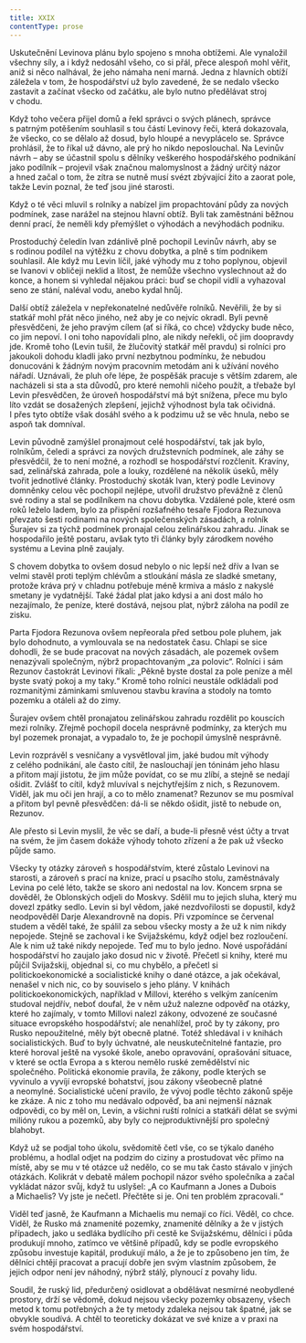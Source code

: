 ```yaml
---
title: XXIX
contentType: prose
---
```


<section>

Uskutečnění Levinova plánu bylo spojeno s mnoha obtížemi. Ale vynaložil všechny síly, a i když nedosáhl všeho, co si přál, přece alespoň mohl věřit, aniž si něco nalhával, že jeho námaha není marná. Jedna z hlavních obtíží záležela v tom, že hospodářství už bylo zavedené, že se nedalo všecko zastavit a začínat všecko od začátku, ale bylo nutno předělávat stroj v chodu.

Když toho večera přijel domů a řekl správci o svých plánech, správce s patrným potěšením souhlasil s tou částí Levinovy řeči, která dokazovala, že všecko, co se dělalo až dosud, bylo hloupé a nevyplácelo se. Správce prohlásil, že to říkal už dávno, ale prý ho nikdo neposlouchal. Na Levinův návrh – aby se účastnil spolu s dělníky veškerého hospodářského podnikání jako podílník – projevil však značnou malomyslnost a žádný určitý názor a hned začal o tom, že zítra se nutně musí svézt zbývající žito a zaorat pole, takže Levin poznal, že teď jsou jiné starosti.

Když o té věci mluvil s rolníky a nabízel jim propachtování půdy za nových podmínek, zase narážel na stejnou hlavní obtíž. Byli tak zaměstnáni běžnou denní prací, že neměli kdy přemýšlet o výhodách a nevýhodách podniku.

Prostoduchý čeledín Ivan zdánlivě plně pochopil Levinův návrh, aby se s rodinou podílel na výtěžku z chovu dobytka, a plně s tím podnikem souhlasil. Ale když mu Levin líčil, jaké výhody mu z toho poplynou, objevil se Ivanovi v obličeji neklid a lítost, že nemůže všechno vyslechnout až do konce, a honem si vyhledal nějakou práci: buď se chopil vidlí a vyhazoval seno ze stání, naléval vodu, anebo kydal hnůj.

Další obtíž záležela v nepřekonatelné nedůvěře rolníků. Nevěřili, že by si statkář mohl přát něco jiného, než aby je co nejvíc okradl. Byli pevně přesvědčeni, že jeho pravým cílem (ať si říká, co chce) vždycky bude něco, co jim nepoví. I oni toho napovídali plno, ale nikdy neřekli, oč jim doopravdy jde. Kromě toho (Levin tušil, že žlučovitý statkář měl pravdu) si rolníci pro jakoukoli dohodu kladli jako první nezbytnou podmínku, že nebudou donucováni k žádným novým pracovním metodám ani k užívání nového nářadí. Uznávali, že pluh oře lépe, že pospěšák pracuje s větším zdarem, ale nacházeli si sta a sta důvodů, pro které nemohli ničeho použít, a třebaže byl Levin přesvědčen, že úroveň hospodářství má být snížena, přece mu bylo líto vzdát se dosažených zlepšení, jejichž výhodnost byla tak očividná. I přes tyto obtíže však dosáhl svého a k podzimu už se věc hnula, nebo se aspoň tak domníval.

Levin původně zamýšlel pronajmout celé hospodářství, tak jak bylo, rolníkům, čeledi a správci za nových družstevních podmínek, ale záhy se přesvědčil, že to není možné, a rozhodl se hospodářství rozčlenit. Kravíny, sad, zelinářská zahrada, pole a louky, rozdělené na několik úseků, měly tvořit jednotlivé články. Prostoduchý skoták Ivan, který podle Levinovy domněnky celou věc pochopil nejlépe, utvořil družstvo převážně z členů své rodiny a stal se podílníkem na chovu dobytka. Vzdálené pole, které osm roků leželo ladem, bylo za přispění rozšafného tesaře Fjodora Rezunova převzato šesti rodinami na nových společenských zásadách, a rolník Šurajev si za týchž podmínek pronajal celou zelinářskou zahradu. Jinak se hospodařilo ještě postaru, avšak tyto tři články byly zárodkem nového systému a Levina plně zaujaly.

S chovem dobytka to ovšem dosud nebylo o nic lepší než dřív a Ivan se velmi stavěl proti teplým chlévům a stloukání másla ze sladké smetany, protože kráva prý v chladnu potřebuje méně krmiva a máslo z nakyslé smetany je vydatnější. Také žádal plat jako kdysi a ani dost málo ho nezajímalo, že peníze, které dostává, nejsou plat, nýbrž záloha na podíl ze zisku.

Parta Fjodora Rezunova ovšem nepřeorala před setbou pole pluhem, jak bylo dohodnuto, a vymlouvala se na nedostatek času. Chlapi se sice dohodli, že se bude pracovat na nových zásadách, ale pozemek ovšem nenazývali společným, nýbrž propachtovaným „za polovic“. Rolníci i sám Rezunov častokrát Levinovi říkali: „Pěkně byste dostal za pole peníze a měl byste svatý pokoj a my taky.“ Kromě toho rolníci neustále odkládali pod rozmanitými záminkami smluvenou stavbu kravína a stodoly na tomto pozemku a otáleli až do zimy.

Šurajev ovšem chtěl pronajatou zelinářskou zahradu rozdělit po kouscích mezi rolníky. Zřejmě pochopil docela nesprávně podmínky, za kterých mu byl pozemek pronajat, a vypadalo to, že je pochopil úmyslně nesprávně.

Levin rozprávěl s vesničany a vysvětloval jim, jaké budou mít výhody z celého podnikání, ale často cítil, že naslouchají jen tóninám jeho hlasu a přitom mají jistotu, že jim může povídat, co se mu zlíbí, a stejně se nedají ošidit. Zvlášť to cítil, když mluvíval s nejchytřejším z nich, s Rezunovem. Viděl, jak mu oči jen hrají, a co to mělo znamenat? Rezunov se mu posmíval a přitom byl pevně přesvědčen: dá-li se někdo ošidit, jistě to nebude on, Rezunov.

Ale přesto si Levin myslil, že věc se daří, a bude-li přesně vést účty a trvat na svém, že jim časem dokáže výhody tohoto zřízení a že pak už všecko půjde samo.

Všecky ty otázky zároveň s hospodářstvím, které zůstalo Levinovi na starosti, a zároveň s prací na knize, prací u psacího stolu, zaměstnávaly Levina po celé léto, takže se skoro ani nedostal na lov. Koncem srpna se dověděl, že Oblonských odjeli do Moskvy. Sdělil mu to jejich sluha, který mu dovezl zpátky sedlo. Levin si byl vědom, jaké nezdvořilosti se dopustil, když neodpověděl Darje Alexandrovně na dopis. Při vzpomínce se červenal studem a věděl také, že spálil za sebou všecky mosty a že už k nim nikdy nepojede. Stejně se zachoval i ke Svijažskému, když odjel bez rozloučení. Ale k nim už také nikdy nepojede. Teď mu to bylo jedno. Nové uspořádání hospodářství ho zaujalo jako dosud nic v životě. Přečetl si knihy, které mu půjčil Svijažskij, objednal si, co mu chybělo, a přečetl si politickoekonomické a socialistické knihy o dané otázce, a jak očekával, nenašel v nich nic, co by souviselo s jeho plány. V knihách politickoekonomických, například v Millovi, kterého s velkým zanícením studoval nejdřív, neboť doufal, že v něm užuž nalezne odpověď na otázky, které ho zajímaly, v tomto Millovi nalezl zákony, odvozené ze současné situace evropského hospodářství; ale nenahlížel, proč by ty zákony, pro Rusko nepoužitelné, měly být obecně platné. Totéž shledával i v knihách socialistických. Buď to byly úchvatné, ale neuskutečnitelné fantazie, pro které horoval ještě na vysoké škole, anebo opravování, oprašování situace, v které se octla Evropa a s kterou nemělo ruské zemědělství nic společného. Politická ekonomie pravila, že zákony, podle kterých se vyvinulo a vyvíjí evropské bohatství, jsou zákony všeobecně platné a neomylné. Socialistické učení pravilo, že vývoj podle těchto zákonů spěje ke zkáze. A nic z toho mu nedávalo odpověď, ba ani nejmenší náznak odpovědi, co by měl on, Levin, a všichni ruští rolníci a statkáři dělat se svými milióny rukou a pozemků, aby byly co nejproduktivnější pro společný blahobyt.

Když už se podjal toho úkolu, svědomitě četl vše, co se týkalo daného problému, a hodlal odjet na podzim do ciziny a prostudovat věc přímo na místě, aby se mu v té otázce už nedělo, co se mu tak často stávalo v jiných otázkách. Kolikrát v debatě málem pochopil názor svého společníka a začal vykládat názor svůj, když tu uslyšel: „A co Kaufmann a Jones a Dubois a Michaelis? Vy jste je nečetl. Přečtěte si je. Oni ten problém zpracovali.“

Viděl teď jasně, že Kaufmann a Michaelis mu nemají co říci. Věděl, co chce. Viděl, že Rusko má znamenité pozemky, znamenité dělníky a že v jistých případech, jako u sedláka bydlícího při cestě ke Svijažskému, dělníci i půda produkují mnoho, zatímco ve většině případů, kdy se podle evropského způsobu investuje kapitál, produkují málo, a že je to způsobeno jen tím, že dělníci chtějí pracovat a pracují dobře jen svým vlastním způsobem, že jejich odpor není jev náhodný, nýbrž stálý, plynoucí z povahy lidu.

Soudil, že ruský lid, předurčený osidlovat a obdělávat nesmírné neobydlené prostory, drží se vědomě, dokud nejsou všecky pozemky obsazeny, všech metod k tomu potřebných a že ty metody zdaleka nejsou tak špatné, jak se obvykle soudívá. A chtěl to teoreticky dokázat ve své knize a v praxi na svém hospodářství.

</section>
